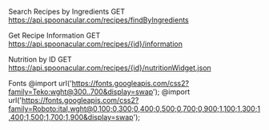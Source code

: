Search Recipes by Ingredients
GET https://api.spoonacular.com/recipes/findByIngredients

Get Recipe Information
GET https://api.spoonacular.com/recipes/{id}/information

Nutrition by ID
GET https://api.spoonacular.com/recipes/{id}/nutritionWidget.json

Fonts
@import url('https://fonts.googleapis.com/css2?family=Teko:wght@300..700&display=swap');
@import url('https://fonts.googleapis.com/css2?family=Roboto:ital,wght@0,100;0,300;0,400;0,500;0,700;0,900;1,100;1,300;1,400;1,500;1,700;1,900&display=swap');
